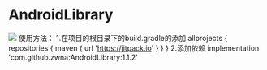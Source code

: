 # AndroidLibrary
[![](https://jitpack.io/v/zwna/AndroidLibrary.svg)](https://jitpack.io/#zwna/AndroidLibrary)
使用方法：
    1.在项目的根目录下的build.gradle的添加
    allprojects {
    		repositories {
    			maven { url 'https://jitpack.io' }
    		}
    	}
    2.添加依赖
    implementation 'com.github.zwna:AndroidLibrary:1.1.2'
